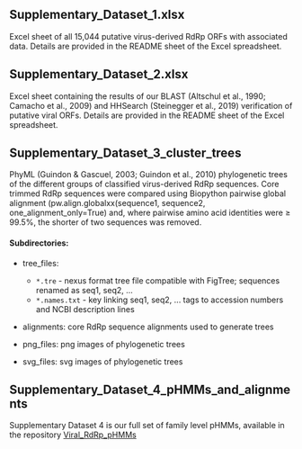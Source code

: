 ## Supplementary_Dataset_1.xlsx
Excel sheet of all 15,044 putative virus-derived RdRp ORFs with associated data. Details are provided in the README sheet of the Excel spreadsheet.

## Supplementary_Dataset_2.xlsx
Excel sheet containing the results of our BLAST (Altschul et al., 1990; Camacho et al., 2009) and HHSearch (Steinegger et al., 2019) verification of putative viral ORFs. Details are provided in the README sheet of the Excel spreadsheet.

## Supplementary_Dataset_3_cluster_trees
PhyML (Guindon & Gascuel, 2003; Guindon et al., 2010) phylogenetic trees of the different groups of classified virus-derived RdRp sequences. Core trimmed RdRp sequences were compared using Biopython pairwise global alignment (pw.align.globalxx(sequence1, sequence2, one_alignment_only=True) and, where pairwise amino acid identities were ≥ 99.5%, the shorter of two sequences was removed.

#### Subdirectories:
* tree_files:
	* `*.tre` - nexus format tree file compatible with FigTree; sequences renamed as
     seq1, seq2, ...
  	* `*.names.txt` - key linking seq1, seq2, ... tags to accession numbers and NCBI
     description lines

* alignments: core RdRp sequence alignments used to generate trees

* png_files: png images of phylogenetic trees

* svg_files: svg images of phylogenetic trees

## Supplementary_Dataset_4_pHMMs_and_alignments
Supplementary Dataset 4 is our full set of family level pHMMs, available in the repository [Viral_RdRp_pHMMs](https://github.com/ingridole/ViralRdRp_pHMMs)
